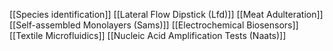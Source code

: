 [[Species identification]]
[[Lateral Flow Dipstick (Lfd)]]
[[Meat Adulteration]]
[[Self-assembled Monolayers (Sams)]]
[[Electrochemical Biosensors]]
[[Textile Microfluidics]]
[[Nucleic Acid Amplification Tests (Naats)]]
